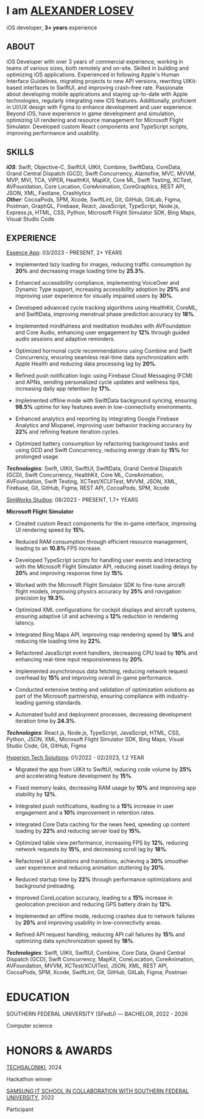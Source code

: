 # I am [ALEXANDER LOSEV](http://www.linkedin.com/in/alexander-losev)

iOS developer, **3+ years** experience

## ABOUT 

iOS Developer with over 3 years of commercial experience, working in teams of various sizes, both remotely and on-site. Skilled in building and optimizing iOS applications. Experienced in following Apple's Human Interface Guidelines, migrating projects to new API versions, rewriting UIKit-based interfaces to SwiftUI, and improving crash-free rate. Passionate about developing mobile applications and staying up-to-date with Apple technologies, regularly integrating new iOS features. Additionally, proficient in UI/UX design with Figma to enhance development and user experience. Beyond iOS, have experience in game development and simulation, optimizing UI rendering and resource management for Microsoft Flight Simulator. Developed custom React components and TypeScript scripts, improving performance and usability.

## SKILLS 

***iOS***: Swift, Objective-C, SwiftUI, UIKit, Combine, SwiftData, CoreData, Grand Central Dispatch (GCD), Swift Concurrency, Alamofire, MVC, MVVM, MVP, MVI, TCA, VIPER, HealthKit, MapKit, Core ML, Swift Testing, XCTest, AVFoundation, Core Location, CoreAnimation, CoreGraphics, REST API, JSON, XML, Fastlane, Crashlytics  
***Other***: CocoaPods, SPM, Xcode, SwiftLint, Git, GitHub, GitLab, Figma, Postman, GraphQL, Firebase, React, JavaScript, TypeScript, Node.js, Express.js, HTML, CSS, Python, Microsoft Flight Simulator SDK, Bing Maps, Visual Studio Code

## EXPERIENCE 

[Essence App](https://www.theessence.app): 03/2023 \- PRESENT, 2\+ YEARS 

* Implemented lazy loading for images, reducing traffic consumption by **20%** and decreasing image loading time by **25.3%**. 

* Enhanced accessibility compliance, implementing VoiceOver and Dynamic Type support, increasing accessibility adoption by **25%** and improving user experience for visually impaired users by **30%**. 

* Developed advanced cycle tracking algorithms using HealthKit, CoreML, and SwiftData, improving menstrual phase prediction accuracy by **18%**. 

* Implemented mindfulness and meditation modules with AVFoundation and Core Audio, enhancing user engagement by **12%** through guided audio sessions and adaptive reminders. 

* Optimized hormonal cycle recommendations using Combine and Swift Concurrency, ensuring seamless real-time data synchronization with Apple Health and reducing data processing lag by **20%**. 

* Refined push notification logic using Firebase Cloud Messaging (FCM) and APNs, sending personalized cycle updates and wellness tips, increasing daily app retention by **17%**. 

* Implemented offline mode with SwiftData background syncing, ensuring **98.5%** uptime for key features even in low-connectivity environments. 

* Enhanced analytics and reporting by integrating Google Firebase Analytics and Mixpanel, improving user behavior tracking accuracy by **22%** and refining feature iteration cycles. 

* Optimized battery consumption by refactoring background tasks and using GCD and Swift Concurrency, reducing energy drain by **15%** for prolonged usage.

***Technologies***: Swift, UIKit, SwiftUI, SwiftData, Grand Central Dispatch (GCD), Swift Concurrency, HealthKit, Core ML, CoreAnimation, AVFoundation, Swift Testing, XCTest/XCUITest, MVVM, JSON, XML, Firebase, Git, GitHub, Figma, REST API, CocoaPods, SPM, Xcode

[SimWorks Studios](https://simworksstudios.com/): 08/2023 \- PRESENT, 1.7\+ YEARS 

**Microsoft Flight Simulator** 

* Created custom React components for the in-game interface, improving UI rendering speed by **15%**. 

* Reduced RAM consumption through efficient resource management, leading to an **10.8%** FPS increase. 

* Developed TypeScript scripts for handling user events and interacting with the Microsoft Flight Simulator API, reducing asset loading delays by **20%** and improving response time by **15%**. 

* Worked with the Microsoft Flight Simulator SDK to fine-tune aircraft flight models, improving physics accuracy by **25%** and navigation precision by **19.3%**. 

* Optimized XML configurations for cockpit displays and aircraft systems, ensuring adaptive UI and achieving a **12%** reduction in rendering latency. 

* Integrated Bing Maps API, improving map rendering speed by **18%** and reducing tile loading time by **22%**. 

* Refactored JavaScript event handlers, decreasing CPU load by **10%** and enhancing real-time input responsiveness by **20%**. 

* Implemented asynchronous data fetching, reducing network request overhead by **15%** and improving overall in-game performance. 

* Conducted extensive testing and validation of optimization solutions as part of the Microsoft partnership, ensuring compliance with industry-leading gaming standards. 

* Automated build and deployment processes, decreasing development iteration time by **24.3%**.

***Technologies***: React.js, Node.js, TypeScript, JavaScript, HTML, CSS, Python, JSON, XML, Microsoft Flight Simulator SDK, Bing Maps, Visual Studio Code, Git, GitHub, Figma

[Hyperion Tech Solutions](https://www.hyperiontech-solutions.com/): 01/2022 \- 02/2023, 1.2 YEAR 

* Migrated the app from UIKit to SwiftUI, reducing code volume by **25%** and accelerating feature development by **15%**. 

* Fixed memory leaks, decreasing RAM usage by **10%** and improving app stability by **12%**.

* Integrated push notifications, leading to a **15%** increase in user engagement and a **10%** improvement in retention rates. 

* Integrated Core Data caching for the news feed, speeding up content loading by **22%** and reducing server load by **15%**. 

* Optimized table view performance, increasing FPS by **12%**, reducing network requests by **15%**, and decreasing scroll lag by **18%**. 

* Refactored UI animations and transitions, achieving a **30%** smoother user experience and reducing animation stuttering by **20%**. 

* Reduced startup time by **22%** through performance optimizations and background preloading. 

* Improved CoreLocation accuracy, leading to a **15%** increase in geolocation precision and reducing GPS battery drain by **12%**. 

* Implemented an offline mode, reducing crashes due to network failures by **20%** and improving usability in low-connectivity areas. 

* Refined API request handling, reducing API call failures by **15%** and optimizing data synchronization speed by **18%**.

***Technologies***: Swift, UIKit, SwiftUI, Combine, Core Data, Grand Central Dispatch (GCD), Swift Concurrency, MapKit, CoreLocation, CoreAnimation, AVFoundation, MVVM, XCTest/XCUITest, JSON, XML, REST API, CocoaPods, SPM, Xcode, SwiftLint, Git, GitHub, GitLab, Figma, Postman

# EDUCATION

SOUTHERN FEDERAL UNIVERSITY (SFedU) — BACHELOR, 2022 \- 2026 

Computer science

# HONORS & AWARDS

[TECHSALONIKI](https://techsaloniki.gr), 2024

Hackathon winner

[SAMSUNG IT SCHOOL IN COLLABORATION WITH SOUTHERN FEDERAL UNIVERSITY](https://sfedu.ru/press-center/news/69416), 2022 

Participant  
